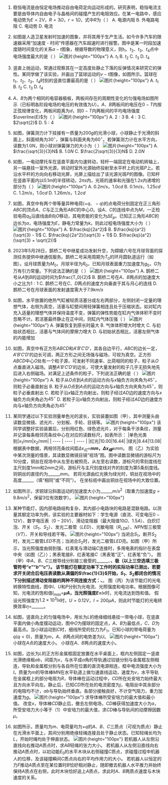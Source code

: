 1. 稳恒电流是由恒定电场推动自由电荷定向运动形成的。研究表明，稳恒电流主要是由导体内自由电子与晶格间的碰撞产生的电阻效应。在某一电路中，感应电动势为$E = 2V$，$R = 3\Omega$，$r = 1\Omega$，式中$R$为（  ）
A. 电源内阻  B. 外电路电阻  C. 电动势  D. 电流

2. 如图是人造卫星发射时加速的图象，并将其用于生产生活。如今许多汽车的限速器采用“加速度 - 时间”传感器在汽车超速时进行报警。图中是某一时段加速度随时间变化的关系$a - t$图象，根据导数的物理意义，则$t_1$、$t_2$、$t_3$、$t_4$点中电场强度最大的是（  ）
![图片](../Teyian_p_附件/附件/2024年高考河北卷物理真题/img_2_1_23201572.png){height="100px"}
A. $t_1$  B. $t_2$  C. $t_3$  D. $t_4$

3. 竖直上抛运动，常通过观察其在一定高度处静止下落的反弹情况来研究它的弹性。某同学做了该实验，并画出了篮球运动的$v - t$图像，如图所示。篮球在$t_1$、$t_2$、$t_3$、$t_4$时刻的竖直位置最高的是（  ）
![图片](../Teyian_p_附件/附件/2024年高考河北卷物理真题/img_3_1_23201573.png){height="100px"}
A. $t_1$  B. $t_2$  C. $t_3$  D. $t_4$

4. $A$、$B$为两个相同的电容器极板，两板间存在的周期性变化的匀强电场如图所示（已标明各阶段电场的电压的有效值为$U$）。$A$、$B$两板间的电压在$0 - T$内按正弦规律变化，两板间距离为$d$，则$0 - T$内两板间的平均电场强度$\overline{E}$为（  ）
![图片](../Teyian_p_附件/附件/2024年高考河北卷物理真题/img_4_1_23201574.png){height="100px"}
A. $2 : 3$  B. $4 : 3$  C. $2\sqrt{2}$  D. $5 : 4$

5. 如图，弹簧测力计下挂接有一质量为$200g$的光滑小球，小球静止于光滑的斜面上，斜面倾角为$30^{\circ}$，弹簧与斜面夹角为$60^{\circ}$。若弹簧测力计在水平方向，读数为$1.0N$，则小球对弹簧弹力的大小为（  ）
![图片](../Teyian_p_附件/附件/2024年高考河北卷物理真题/img_5_1_23201575.png){height="100px"}
A. $\frac{\sqrt{3}}{3}N$  B. $1.0N$  C. $\frac{2\sqrt{3}}{3}N$  D. $2.0N$

6. 如图，一电动摩托车在竖直平面内匀速转动，轻杆一端固定在电动机转轴上，另一端悬挂一室外光源，转动时室外光源始终投射至水平杆上的光斑$P$上。若沿水平杆的方向向右移动光屏，光屏上描绘出了该光源光斑$P$的图像。已知杆在竖直平面内以$0.1m$的半径转动，$2\pi s$内，光斑的速率和光强在$1.2s$内递增的部分为（  ）
![图片](../Teyian_p_附件/附件/2024年高考河北卷物理真题/img_6_1_23201576.png){height="100px"}
A. $0.2m/s$，$1.0cd$  B. $0.1m/s$，$1.25cd$  C. $1.2m/s$，$1.0cd$  D. $1.26m/s$，$1.2cd$

7. 如图，真空中有两个带等量异种电荷$( + q、- q)$的点电荷分别固定在正三角形$ABC$的顶点$A$、$C$与正三角形$ABC$的中心$O$。设$A$、$C$的连线中点为$M$，一正检验电荷$q_0$沿直线由$B$向$O$移动，其电势能的变化为$\Delta E_p$。已知正三角形$ABC$的边长为$a$，电场强度为$E$，静电力常量为$k$。则此过程电场强度大小为（  ）
![图片](../Teyian_p_附件/附件/2024年高考河北卷物理真题/img_7_1_23201577.png){height="100px"}
A. $\frac{kq}{2a^2}$  B. $\frac{kq}{a^2}(\sqrt{3} - 1)$  C. $\frac{kq}{2a^2}(\sqrt{3} + 1)$  D. $\frac{kq}{a^2}(\sqrt{3} + \sqrt{2})$

8. 2023年5月28日，鹊桥二号中继星成功发射升空，为嫦娥六号在月球背面的探测任务提供中继通信服务。鹊桥二号采用周期为$T_0$的环月圆轨道运行（如图）。设月球质量为$M_0$，月球半径为$R_0$，已知月球表面重力加速度为$g_0$，$G$为万有引力常量。下列说法正确的是（  ）
![图片](../Teyian_p_附件/附件/2024年高考河北卷物理真题/img_8_1_23201578.png){height="100px"}
A. 鹊桥二号从$A$到$B$的运动时间为$\frac{T_0}{2}$
B. 鹊桥二号在$A$、$B$两点的加速度大小之比为$1 : 1$
C. 鹊桥二号在$C$、$D$两点的速度方向垂直于其与月心的连线
D. 鹊桥二号在月球表面的发射速度需大于$7.9km/s$

9. 如图，水平放置的绝热气缸被轻质活塞分成左右两部分，左侧封闭一定量的理想气体，右侧为真空，活塞与缸壁间用轻弹簧相连且处于压缩状态。如对缸内充入适量的理想气体并保持温度不变，弹簧的弹性势能在缸内气体体积不变时忽略不计。若活塞最终静止在正中间，则缸内气体压强（  ）
![图片](../Teyian_p_附件/附件/2024年高考河北卷物理真题/img_9_1_23201579.png){height="100px"}
A. 弹簧恢复到原长时最大
B. 气体体积增大时增大
C. 与初始状态相比，活塞与气体间的摩擦力增大
D. 与初始状态相比，活塞左侧气体的内能增加

10. 如图，真空中有正方形$ABCD$和$A'B'C'D'$，其各自边平行，$ABC$的边长一定，$A'B'C'D'$的边长可调，两正方形之间无场强与磁场，可视为真空。正方形$ABCD$中心$O$处有一个粒子源，可发射不同速率、比荷相同的粒子，粒子从$O$点垂直进入磁场。调整$A'B'C'D'$的边长，可使大量发射的粒子几乎无损失地先后进入右侧磁场。对满足上述条件的粒子，下列说法正确的是（  ）
![图片](../Teyian_p_附件/附件/2024年高考河北卷物理真题/img_10_1_23201580.png){height="100px"}
A. 粒子从$O$点到$A$点的运动方向与$x$轴负方向夹角为$45^{\circ}$，则粒子必垂直射出
B. 粒子从$O$点到$A$点的运动方向与$x$轴负方向夹角为$45^{\circ}$，则粒子必垂直射出
C. 若粒子沿$x$轴正方向射出，则粒子经过$AD$边的速度方向与$x$轴负方向夹角必为$45^{\circ}$
D. 若粒子沿$x$轴负方向射出，则粒子经过$AD$边的速度方向与$x$轴负方向夹角必为$45^{\circ}$

11. 某同学通过以下实验测量单色光的波长，实验装置如图（甲），其中测量头由读数显微镜、滤光片、分划板、手轮、目镜等。
![图片](../Teyian_p_附件/附件/2024年高考河北卷物理真题/img_11_1_23205448.png){height="100px"}
该同学调整好实验装置后，分别用红色、绿色滤光片，对于每条干涉条纹，测量并记录每条相邻亮条纹中心在对应的读数标尺，如表所示：
|单色光类别|$x_1/mm$|$x_2/mm$|
| ---- | ---- | ---- |
|红光|$10.00$|$16.44$|
|绿光|$8.44$|$13.08$|
根据表中数据，两相邻亮条纹间距$\Delta x_{红} =$______$mm$，$\Delta x_{绿} =$______$mm$。
图（乙）为实验中某次测量的情景，其读数显微镜目镜“视场”图。图中读数显微镜的游标尺为$10$分度，铜丝在视场中从左至右被照亮，从左至右读数，游标尺的零刻度线在主尺刻度$1mm$和$2mm$之间，游标尺与主尺刻度线对齐的刻度为第$5$条刻度线。则铜丝的直径约为______$mm$。
若将光源由红光换为绿光时，铜丝在视场中的高度______（填“相同”或“不同”）。
在坐标纸中画出铜丝在视场中的大致位置。

12. 如图所示，求铜球沿斜面运动的加速度大小为______$m/s^2$（取重力加速度$g = 9.8m/s^2$，保留$3$位有效数字）。
![图片](../Teyian_p_附件/附件/2024年高考河北卷物理真题/img_12_1_23201582.png){height="100px"}

13. 某种节能灯，因内部电路结构复杂，其内部小电路块的电路是混联电路。以测量其额定功率为例，该实验的主要器材如下：学生电源（直流、可变电压$0 - 12V$）、数字电压表（$0 - 20V$）、滑动变阻器（最大阻值$10\Omega$、$1.5A$）、白炽灯泡、开关（$S_1$、$S_2$）、发光二极管（$LED$）、光敏电阻（$R_{LDR}$）、$NPN$型三极管（$VT$）、开关和导线若干等。
![图片](../Teyian_p_附件/附件/2024年高考河北卷物理真题/img_13_1_23201584.png){height="100px"}
当闭合$S_1$，断开$S_2$时，发光二极管$LED$不亮；当闭合$S_2$时，发光二极管$LED$亮。如图（甲）所示，当光照强度由弱到强、红表笔与滑动端$C$连接时，多用电表的指针在表盘中央（如图（乙））；黑表笔接$B$、红表笔接$C$（黑表笔“正”、红表笔“负”）。
图（甲）中$A$、$B$、$C$三根导线分别接三极管的______、______、______极（以上三空选填三极管符号“$e$”“$b$”“$c$”）。
该节能灯在额定功率下工作时的实际功率已测出，若要求开关闭合后电压表读数从满偏的$\frac{1}{3}$开始，$S_1$、$S_2$都闭合的情况下分别描述滑动变阻器的两种不同连接方式：______、______。
图（丙）为该节能灯的光电转换特性曲线，图中$I$、$U$和$P$分别为光电流、光照强度和电功率。根据图像可知，光电流的饱和值$I_{max} =$______$\mu A$，当光照强度$E =$______$lx$时，光电流达到饱和值。
假设光照强度为$1.2\times10^{3}lx$时，$U = 0.12V$，$I = 200\mu A$，则此时节能灯的光电转换效率$\eta =$______。

14. 如图，竖直向上的匀强电场中，用长为$L$的绝缘细线悬挂一带电小球，在竖直平面内做小角度摆动运动，图中$O$为摆球的固定点，$A$、$B$为最低点，$C$、$D$为最高点。当小球运动到$C$时，细线所受的拉力为$F_1$，已知小球的带电荷量为$q(q \lt 0)$，质量为$m$，$A$、$B$两点间的电势差为$U$。
![图片](../Teyian_p_附件/附件/2024年高考河北卷物理真题/img_14_1_23201586.png){height="100px"}
小球在$A$点的速度大小。
小球在$A$、$B$两点的速度大小。

15. 如图，边长为$L$的正方形金属框固定放置在水平桌面上，框内左侧固定一竖直光滑绝缘板$ab$，间距为$x$，与水平成$\alpha$角的导轨通过铰链分别与金属框左侧相连，导轨和金属框分别与各自所在位置的直流电源相连，框中电流强度大小为$I$。质量为$m$的导体棒$MN$在水平轨道上做匀速直线运动，速度为$v$，水平导轨在金属框上的部分电阻为$R$，导体棒在运动过程中，$CD$所在处安培力始终最大且方向水平向左。静止后，已知$CD$所在处的电流密度为$j$，电阻丝中其余部分的电阻均不计，$ab$与导轨始终垂直。各部分接触良好，不计空气阻力，重力加速度为$g$。
![图片](../Teyian_p_附件/附件/2024年高考河北卷物理真题/img_15_1_23201588.png){height="100px"}
求导体棒所受安培力的最大值和最小值。
改变$x$，导体棒$CD$静止后，撤去左侧电场，$CD$棒获得加速度大小为$a$，所受安培力大小等于（1）中安培力的最大值，求$CD$棒与导轨间的动摩擦因数$\mu$。

16. 如图所示，质量均为$m$、电荷量均为$+ q$的$A$、$B$、$C$三质点（可视为质点）静止在光滑水平面上，其间分别用绝缘轻绳连接且处于静止状态。已知轻绳长均为$L$，开始时绳均处于伸直状态。
![图片](../Teyian_p_附件/附件/2024年高考河北卷物理真题/img_16_1_23201590.png){height="100px"}
若机器人从左侧沿直线向右推动$A$质点时，求$AB$轻绳的张力大小。
若机器人从左侧沿直线向右推动$A$质点时，以初动能$E_0$的水平木块从右侧碰撞$C$质点，求碰撞过程中机器人的位移，及该碰撞瞬间$C$质点向右的平均作用力的大小。
若机器人以恒定的力$F$推动$A$质点至在某位置时$B$恰好相对静止，随即撤去机器人水平推力并始终保持$A$质点在右侧，此时木块恰好追上$A$质点，求此时$A$、$B$两质点速度与木块速度的关系。